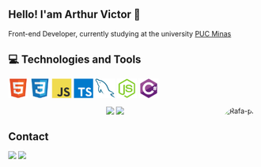 ## Hello! I'am Arthur Victor 👋

Front-end Developer, currently studying at the university [PUC Minas](https://www.pucminas.br/)

## 💻 Technologies and Tools

<p align="left">
  <img src="https://github.com/devicons/devicon/blob/master/icons/html5/html5-original.svg" alt="html5" width="40" height="40"/> 
  <img src="https://github.com/devicons/devicon/blob/master/icons/css3/css3-original.svg" alt="css3" width="40" height="40"/> 
  <img src="https://raw.githubusercontent.com/devicons/devicon/master/icons/javascript/javascript-original.svg" alt="javascript" width="40" height="40"/>
  <img src="https://github.com/devicons/devicon/blob/master/icons/typescript/typescript-plain.svg" alt="typescript" width="40" height="40"/>
  <img src="https://github.com/devicons/devicon/blob/master/icons/mysql/mysql-original.svg" alt="mysql" width="40" height="40"/>
  <img src="https://github.com/devicons/devicon/blob/master/icons/nodejs/nodejs-original.svg" alt="node" width="40" height="40"/>
  <img src="https://github.com/devicons/devicon/blob/master/icons/csharp/csharp-original.svg" alt="node" width="40" height="40"/>
  
<div align="center">
  <img height="155px" src="https://github-readme-stats.vercel.app/api?username=arthur&show_icons=true&theme=dracula&include_all_commits=true&count_private=true"/>
  <img height="155px" src="https://github-readme-stats.vercel.app/api/top-langs/?username=arthurvictorprogm&layout=compact&langs_count=7&theme=dracula"/>
  <img align="right" alt="Rafa-pic" height="150" style="border-radius:50px;" src="https://cdn.discordapp.com/attachments/842561249081688064/999526982440206356/picasion.com_cf7d07bb716e02c2fbcd4365b5b2d5bf.gif">
</div>
  
 ## Contact

<div>
  <a href="https://www.linkedin.com/in/arthurvictorprogm/" target="_blank"><img src="https://img.shields.io/badge/-LinkedIn-%230077B5?style=for-the-badge&logo=linkedin&logoColor=white" target="_blank"></a> 
  <a href="mailto:[arthurvictorprogm@gmail.com]"><img src="https://img.shields.io/badge/-Gmail-%23333?style=for-the-badge&logo=gmail&logoColor=white" target="_blank"></a>
 
</div>

  
